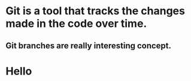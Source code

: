 # Git is a tool that tracks the changes made in the code over time.
## Git branches are really interesting concept.
# Hello